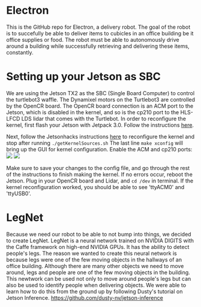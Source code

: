 # Electron
This is the GitHub repo for Electron, a delivery robot. The goal of the robot is to succefully be able to deliver items to cubicles in an office building be it office supplies or food. The robot must be able to autonomously drive around a building while successfully retrieving and delivering these items, constantly.

# Setting up your Jetson as SBC 
We are using the Jetson TX2 as the SBC (Single Board Computer) to control the turtlebot3 waffle. The Dynamixel motors on the Turtlebot3 are controlled by the OpenCR board. The OpenCR board connection is an ACM port to the Jetson, which is disabled in the kernel, and so is the cp210 port to the HLS-LFCD LDS lidar that comes with the Turtlebot. In order to reconfigure the kernel, first flash your Jetson with Jetpack 3.0. Follow the instructions [here](http://www.jetsonhacks.com/2017/03/21/jetpack-3-0-nvidia-jetson-tx2-development-kit/). 

Next, follow the Jetsonhacks instructions [here](http://www.jetsonhacks.com/2017/03/25/build-kernel-and-modules-nvidia-jetson-tx2/) to reconfigure the kernel and stop after running 
`./getKernelSources.sh`
The last line 
`make xconfig` 
will bring up the GUI for kernel configuration. Enable the ACM and cp210 ports: 
![](https://raw.githubusercontent.com/NVIDIA-Jetson/Electron/common/kernelacm.png)
![](https://raw.githubusercontent.com/NVIDIA-Jetson/Electron/common/kernelcp210.png)

Make sure to save your changes to the config file, and go through the rest of the instructions to finish making the kernel. If no errors occur, reboot the Jetson. Plug in your OpenCR board and Lidar, and `cd /dev` in terminal. If the kernel reconfiguration worked, you should be able to see 'ttyACM0' and 'ttyUSB0'. 

# LegNet
Because we need our robot to be able to not bump into things, we decided to create LegNet. LegNet is a neural network trained on NVIDIA DIGITS with the Caffe framework on high-end NVIDIA GPUs. It has the ability to detect people's legs. The reason we wanted to create this neural network is because legs were one of the few moving objects in the hallways of an office building. Although there are many other objects we need to move around, legs and people are one of the few moving objects in the building. This newtwork can be used not only to move around people's legs but can also be used to identify people when delivering objects. We were able to learn how to do this from the ground up by following Dusty's tutorial on Jetson Inference.
https://github.com/dusty-nv/jetson-inference

